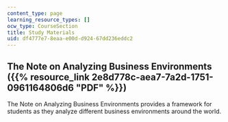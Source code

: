 ```yaml
---
content_type: page
learning_resource_types: []
ocw_type: CourseSection
title: Study Materials
uid: df4777e7-8eaa-e00d-d924-67dd236eddc2
---
```


The Note on Analyzing Business Environments ({{% resource_link 2e8d778c-aea7-7a2d-1751-0961164806d6 "PDF" %}})
--------------------------------------------------------------------------------------------------

The Note on Analyzing Business Environments provides a framework for students as they analyze different business environments around the world.